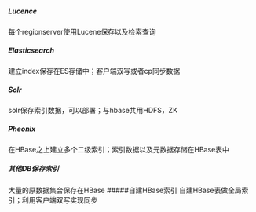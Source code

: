 ##### Lucence
每个regionserver使用Lucene保存以及检索查询
##### Elasticsearch
建立index保存在ES存储中；客户端双写或者cp同步数据
##### Solr
solr保存索引数据，可以部署；与hbase共用HDFS，ZK
##### Pheonix
在HBase之上建立多个二级索引；索引数据以及元数据存储在HBase表中
##### 其他DB保存索引
大量的原数据集合保存在HBase
#####自建HBase索引
自建HBase表做全局索引；利用客户端双写实现同步